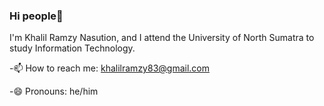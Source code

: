 ### Hi people👋

I'm Khalil Ramzy Nasution, and I attend the University of North Sumatra to study Information Technology.

-📫 How to reach me: khalilramzy83@gmail.com

-😄 Pronouns: he/him
